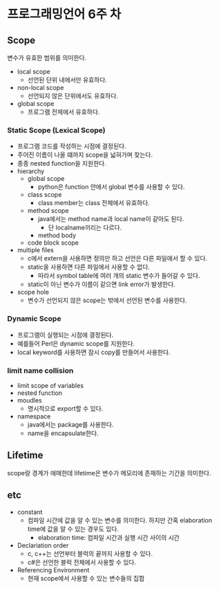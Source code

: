 # 프로그래밍언어 6주 차

## Scope

변수가 유효한 범위를 의미한다.

- local scope
  - 선언된 단위 내에서만 유효하다.
- non-local scope
  - 선언되지 않은 단위에서도 유효하다.
- global scope
  - 프로그램 전체에서 유효하다.

### Static Scope (Lexical Scope)

- 프로그램 코드를 작성하는 시점에 결정된다.
- 주어진 이름이 나올 떄까지 scope을 넓혀가며 찾는다.
- 종종 nested function을 지원한다.
- hierarchy
  - global scope
    - python은 function 안에서 global 변수를 사용할 수 있다.
  - class scope
    - class member는 class 전체에서 유효하다.
  - method scope
    - java에서는 method name과 local name이 같아도 된다.
      - 단 localname끼리는 다르다.
    - method body
  - code block scope
- multiple files
  - c에서 extern을 사용하면 정의만 하고 선언은 다른 파일에서 할 수 있다.
  - static을 사용하면 다른 파일에서 사용할 수 없다.
    - 따라서 symbol table에 여러 개의 static 변수가 들어갈 수 있다.
  - static이 아닌 변수가 이름이 같으면 link error가 발생한다.
- scope hole
  - 변수가 선언되지 않은 scope는 밖에서 선언된 변수를 사용한다.

### Dynamic Scope

- 프로그램이 실행되는 시점에 결정된다.
- 예를들어 Perl은 dynamic scope를 지원한다.
- local keyword를 사용하면 잠시 copy를 만들어서 사용한다.

### limit name collision

- limit scope of variables
- nested function
- moudles
  - 명시적으로 export할 수 있다.
- namespace
  - java에서는 package를 사용한다.
  - name을 encapsulate한다.

## Lifetime

scope랑 경계가 애매한데 lifetime은 변수가 메모리에 존재하는 기간을 의미한다.

## etc

- constant
  - 컴파일 시간에 값을 알 수 있는 변수를 의미한다. 하지만 간혹 elaboration time에 값을 알 수 있는 경우도 있다.
    - elaboration time: 컴파일 시간과 실행 시간 사이의 시간
- Declariation order
  - c, c++는 선언부터 블럭의 끝까지 사용할 수 있다.
  - c#은 선언한 블럭 전체에서 사용할 수 있다.
- Referencing Environment
  - 현재 scope에서 사용할 수 있는 변수들의 집합
